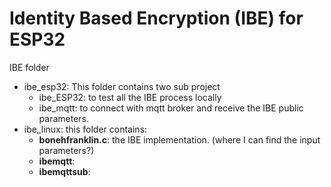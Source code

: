 # Identity Based Encryption (IBE) for ESP32
IBE folder 

- ibe_esp32: This folder contains two sub project 
  - ibe_ESP32: to test all the IBE process locally 
  - ibe_mqtt: to connect with mqtt broker and receive the IBE public parameters. 
- ibe_linux: this folder contains:
  - **bonehfranklin.c**:  the IBE implementation. (where I can find the input parameters?)
  - **ibemqtt**: 
  - **ibemqttsub**: 
